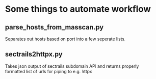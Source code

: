 # Some things to automate workflow

## parse_hosts_from_masscan.py 
Separates out hosts based on port into a few seperate lists. 

## sectrails2httpx.py
Takes json output of sectrails subdomain API and returns properly formatted list of urls for piping to e.g. httpx
